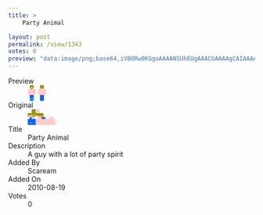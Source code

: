 ```yaml
---
title: >
    Party Animal

layout: post
permalink: /view/1343
votes: 0
preview: "data:image/png;base64,iVBORw0KGgoAAAANSUhEUgAAACUAAAAgCAIAAAAaMSbnAAAABnRSTlMA/wD/AP5AXyvrAAAAs0lEQVRIie2WUQrDIAxAzdiJlpwpO9M8k9mRmn3Ubs5asWAoiO8rhiQPWxRBdXEb3t9cCealmM9oaS9X2DG6775PMYZv7IX6+vL9MQag6ACi1N3ft07XEB1rcFZZr4f0PDh5xyxRKnb4aFJt7TlJO/yGNpK5jxwHjH4eLveJ1Jb9fYi1ZX+fMdM3fWf4u6/hCcUifWnTrIb20b/n9I3lUxZl2cdWPmvy9y54LMa9uPr/WfMBPew/KXAmKREAAAAASUVORK5CYII="
---
```

<dl class="side-by-side">
<dt>Preview</dt>
<dd>
    <img class="preview" src="data:image/png;base64,iVBORw0KGgoAAAANSUhEUgAAACUAAAAgCAIAAAAaMSbnAAAABnRSTlMA/wD/AP5AXyvrAAAAs0lEQVRIie2WUQrDIAxAzdiJlpwpO9M8k9mRmn3Ubs5asWAoiO8rhiQPWxRBdXEb3t9cCealmM9oaS9X2DG6775PMYZv7IX6+vL9MQag6ACi1N3ft07XEB1rcFZZr4f0PDh5xyxRKnb4aFJt7TlJO/yGNpK5jxwHjH4eLveJ1Jb9fYi1ZX+fMdM3fWf4u6/hCcUifWnTrIb20b/n9I3lUxZl2cdWPmvy9y54LMa9uPr/WfMBPew/KXAmKREAAAAASUVORK5CYII=">
</dd>
<dt>Original</dt>
<dd>
    <img class="preview" src="data:image/png;base64,iVBORw0KGgoAAAANSUhEUgAAAEAAAAAgCAYAAACinX6EAAAAtUlEQVR42u3WUQqAIBBFUVfbntyTe7IMgjR1jFJ0uML70YjxJJPGCMNa42vxzlVjVh8AAAAAAAAAoBhA2mDvAAAAAHMAhIaVa26lZqcSIJdr7Xj03tmjtS84UwBIv7IvKZ2wJQHCl7+fhD8y1Z3gLGjzUaSC0zlxw8n7H2mosS/oS4DXBQKgAaBS6HoAUkFCev5BxjRZAAAA4HcAa9vmBgKUb53KT4B8CgAobwoAmiAAAGgH2AF2+jfBzULCogAAAABJRU5ErkJggg==">
</dd>
<dt>Title</dt>
<dd>Party Animal</dd>
<dt>Description</dt>
<dd>A guy with a lot of party spirit</dd>
<dt>Added By</dt>
<dd>Scaream</dd>
<dt>Added On</dt>
<dd>2010-08-19</dd>
<dt>Votes</dt>
<dd>0</dd>
</dl>
